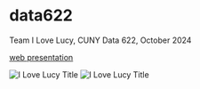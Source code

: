 # data622
Team I Love Lucy, CUNY Data 622, October 2024

[web presentation](https://rpubs.com/tonythor/data622-project1)

![I Love Lucy Title](https://upload.wikimedia.org/wikipedia/commons/b/be/I_Love_Lucy_title.svg)
![I Love Lucy Title](https://upload.wikimedia.org/wikipedia/commons/9/99/I_Love_Lucy_Cast.JPG)

